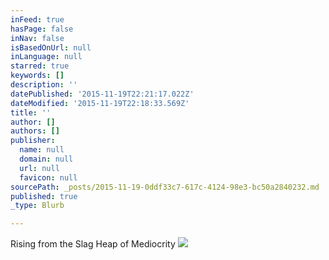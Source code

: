 ```yaml
---
inFeed: true
hasPage: false
inNav: false
isBasedOnUrl: null
inLanguage: null
starred: true
keywords: []
description: ''
datePublished: '2015-11-19T22:21:17.022Z'
dateModified: '2015-11-19T22:18:33.569Z'
title: ''
author: []
authors: []
publisher:
  name: null
  domain: null
  url: null
  favicon: null
sourcePath: _posts/2015-11-19-0ddf33c7-617c-4124-98e3-bc50a2840232.md
published: true
_type: Blurb

---
```

Rising from the Slag Heap of Mediocrity
![](https://the-grid-user-content.s3-us-west-2.amazonaws.com/9b7a16e8-b242-45d3-b70f-6b98abeb3c21.jpg)
